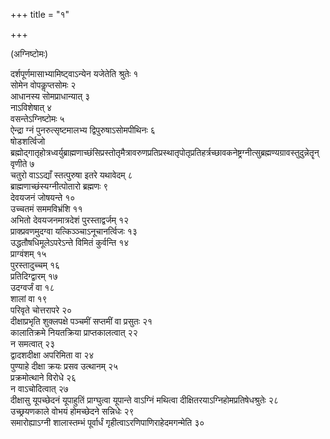+++
title = "१"

+++
  
(अग्निष्टोमः)

दर्शपूर्णमासाभ्यामिष्ट्वाऽन्येन यजेतेति श्रुतेः १  
सोमेन वोपकॢप्तसोमः २  
आधानस्य सोमप्राधान्यात् ३  
नाऽविशेषात् ४  
वसन्तेऽग्निष्टोमः ५  
ऐन्द्रा ग्नं पुनरुत्सृष्टमालभ्य द्विपुरुषाऽसोमपीथिनः ६  
षोडशर्त्विजो ब्रह्मोद्गातृहोत्रध्वर्युब्राह्मणाच्छंसिप्रस्तोतृमैत्रावरुणप्रतिप्रस्थातृपोतृप्रतिहर्त्रच्छावकनेष्ट्रग्नीत्सुब्रह्मण्यग्रावस्तुदुन्नेतॄन् वृणीते ७  
चतुरो वाऽऽद्याँ स्तत्पुरुषा इतरे यथावेदम् ८  
ब्राह्मणाच्छंस्यग्नीत्पोतारो ब्रह्मणः ९  
देवयजनं जोषयन्ते १०  
उच्चतमं सममविभ्रंशि ११  
अभितो देवयजनमात्रदेशं पुरस्ताद्वर्जम् १२  
प्राक्प्रवणमुदग्वा यत्किञ्ञ्चाऽनूचानर्त्विजः १३  
उद्धतौषधिमूलेऽपरेऽन्ते विमितं कुर्वन्ति १४  
प्राग्वंशम् १५  
पुरस्तादुच्चम् १६  
प्रतिदिग्द्वारम् १७  
उदग्वर्जं वा १८  
शालां वा १९  
परिवृते चोत्तरापरे २०  
दीक्षाप्रभृति शुक्लपक्षे पञ्चमीं सप्तमीं वा प्रसुतः २१  
कालातिक्रमे नियतक्रिया प्राप्तकालत्वात् २२  
न समत्वात् २३  
द्वादशदीक्षा अपरिमिता वा २४  
पुण्याहे दीक्षा क्रयः प्रसव उत्थानम् २५  
प्रक्रमोत्थाने विरोधे २६  
न वाऽचोदित्वात् २७  
दीक्षासु यूपच्छेदनं यूपाहुतिं प्राग्घुत्वा यूपान्ते वाऽग्निं मथित्वा दीक्षितरयाऽग्निहोमप्रतिषेधश्रुतेः २८  
उच्छ्रयणकाले वोभयं होमच्छेदने सन्निधेः २९  
समारोह्याऽग्नी शालास्तम्भं पूर्वार्धं गृहीत्वाऽरणिपाणिराहेदमगन्मेति ३०  
